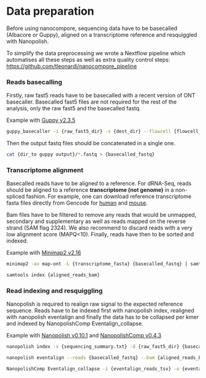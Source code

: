 # Data preparation

Before using nanocompore, sequencing data have to be basecalled (Albacore or Guppy), aligned on a transcriptome reference and resquiggled with Nanopolish.

To simplify the data preprocessing we wrote a Nextflow pipeline which automatises all these steps as well as extra quality control steps: https://github.com/tleonardi/nanocompore_pipeline

### Reads basecalling

Firstly, raw fast5 reads have to be basecalled with a recent version of ONT basecaller. Basecalled fast5 files are not required for the rest of the analysis, only the raw fast5 and the basecalled fastq.

Example with [Guppy v2.3.5](https://community.nanoporetech.com/downloads)

```bash
guppy_basecaller -i {raw_fast5_dir} -s {dest_dir} --flowcell {flowcell_id} --kit {Kit_id} -r --calib_detect --enable_trimming true --trim_strategy rna --reverse_sequence true
```

Then the output fastq files should be concatenated in a single one.

```bash
cat {dir_to guppy output}/*.fastq > {basecalled_fastq}
```

### Transcriptome alignment

Basecalled reads have to be aligned to a reference. For dRNA-Seq, reads should be aligned to a reference **transcriptome (not genome)** in a non-spliced fashion. For example, one can download reference transcriptome fasta files directly from Gencode for [human](ftp://ftp.ebi.ac.uk/pub/databases/gencode/Gencode_human/release_29/gencode.v29.transcripts.fa.gz) and [mouse](ftp://ftp.ebi.ac.uk/pub/databases/gencode/Gencode_mouse/release_M20/gencode.vM20.transcripts.fa.gz).

 Bam files have to be filtered to remove any reads that would be unmapped, secondary and supplementary as well as reads mapped on the reverse strand (SAM flag 2324). We also recommend to discard reads with a very low alignment score (MAPQ<10). Finally, reads have then to be sorted and indexed.

Example with [Minimap2 v2.16](https://github.com/lh3/minimap2)

```bash
minimap2 -ax map-ont -L {transcriptome_fasta} {basecalled_fastq} | samtools view -bh -F 2324 -q 10 | samtools sort -O bam > {aligned_reads_bam}

samtools index {aligned_reads_bam}
```

### Read indexing and resquiggling

Nanopolish is required to realign raw signal to the expected reference sequence. Reads have to be indexed first with nanopolish index, realigned with nanopolish eventalign and finally the data has to be collapsed per kmer and indexed by NanopolishComp Eventalign_collapse.

Example with [Nanopolish v0.10.1](https://github.com/jts/nanopolish) and [NanopolishComp v0.4.3](https://github.com/a-slide/NanopolishComp)

```bash
nanopolish index -s {sequencing_summary.txt} -d {raw_fast5_dir} {basecalled_fastq}

nanopolish eventalign --reads {basecalled_fastq} --bam {aligned_reads_bam} --genome {transcriptome_fasta} --samples --print-read-names --scale-events --samples > {eventalign_reads_tsv}

NanopolishComp Eventalign_collapse -i {eventalign_reads_tsv} -o {eventalign_collapsed_reads_tsv}

```
